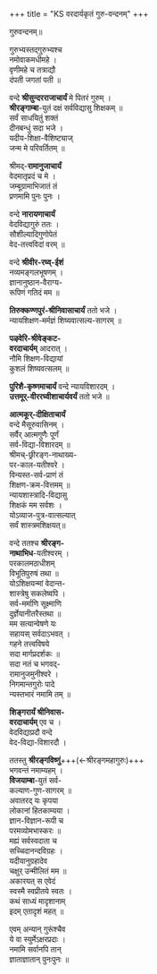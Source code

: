 +++
title = "KS वरदार्यकृतं गुरु-वन्दनम्"
+++

गुरुवन्दनम्॥

गुरुभ्यस्तद्गुरुभ्यश्च  
नमोवाकमधीमहे ।  
वृणीमहे च तत्राद्यौ  
दंपती जगतां पती ॥

वन्दे **श्रीसुन्दरराजाचार्यं** मे पितरं गुरुम् ।  
**श्रीरङ्गाम्बा**-युतं दक्षं सर्वविद्यासु शिक्षकम् ॥  
सर्वं साधयितुं शक्तं  
दीनबन्धुं सदा भजे ।  
यदीय-शिक्षा-वैशिष्ट्याज्  
जन्म मे परिवर्तितम् ॥  

श्रीमद्-**रामानुजाचार्यं**  
वेदमातृप्रदं च मे ।  
जम्बूग्रामाभिजातं तं  
प्रणमामि पुनः पुनः ।  

वन्दे **नारायणाचार्यं**  
वेदविद्यागुरुं ततः ।  
सौशील्यादिगुणोपेतं  
वेद-तत्त्वविदां वरम् ॥ 

वन्दे **श्रीवीर-रघ्व्-ईशं**  
नव्यमङ्गलभूषणम् ।  
ज्ञानानुष्ठान-वैराग्य-  
रूपिणं गतिदं मम ॥  

**तिरुक्कण्णपुरं-श्रीनिवासाचार्यं** ततो भजे ।  
न्यायशिक्षण-मर्मज्ञं शिष्यवात्सल्य-सागरम् ॥  

**पऴवेरि-श्रीवेङ्कट-  
वरदाचार्यम्** आदरात् ।  
नौमि शिक्षण-विद्यायां  
कुशलं शिष्यवत्सलम् ॥ 

**पुरिशै-कृष्णमाचार्यं** वन्दे न्यायविशारदम् ।  
**उत्तमूर्-वीररघ्वीशाचार्यवर्यं** ततो भजे ॥  

**आत्मकूर्-दीक्षिताचार्यं**  
वन्दे मैसूरुवासिनम् ।  
सर्वैर् आत्मगुणैः पूर्णं  
सर्व-विद्या-विशारदम् ॥  
श्रीमच्-छ्रीरङ्ग-नाथाख्य-  
पर-काल-यतीश्वरे ।  
विन्यस्त-सर्व-प्राणं तं  
शिक्षण-क्रम-वित्तमम् ॥  
न्यायशास्त्रादि-विद्यासु  
शिक्षकं मम सर्वशः ।  
योऽव्याज-पुत्र-वात्सल्यात्  
सर्वं शास्त्रमशिक्षयत्॥ 

वन्दे ततश्च **श्रीरङ्ग-  
नाथाभिध**-यतीश्वरम् ।  
परकालमठाधीशम्  
विभूतिपुरुषं तथा ॥  
योऽशिक्षयन्मां वेदान्त-  
शास्त्रेषु सकलेष्वपि ।  
सर्व-मर्माणि सूक्ष्माणि  
दुर्ज्ञेयानीतरैस्तथा ॥  
मम सत्यान्वेषणे यः  
सहायस् सर्वदाऽभवत् ।  
गहने तत्त्वविषये  
सदा मार्गप्रदर्शकः ॥  
सदा नतं च भगवद्-  
रामानुजमुनीश्वरे ।  
निगमान्तगुरोः पादे  
न्यस्तभारं नमामि तम् ॥  

**शिङ्गरार्यं श्रीनिवास-  
वरदाचार्यम्** एव च ।  
वेदविद्याप्रदौ वन्दे  
वेद-विद्या-विशारदौ ।  

ततस्तु **श्रीरङ्गविष्णुं**+++(←श्रीरङ्गमहागुरुः)+++  
भगवन्तं नमाम्यहम् ।  
**विजयाम्बा**-युतं सर्व-  
कल्याण-गुण-सागरम् ॥  
अवातरद् यः कृपया  
लोकानां हितकाम्यया ।  
ज्ञान-विज्ञान-रूपी च  
परमव्योमभास्करः ॥  
मह्यं सर्वस्वदाता च  
सच्चिदानन्दविग्रहः ।  
यदीयानुग्रहादेव  
चक्षुर् उन्मीलितं मम ॥  
अकारयत् स एवेदं  
स्वस्मै स्वप्रीतये स्वतः ।  
कथं साध्यं मादृशानाम्  
इदम् एतादृशं महत् ॥  

एवम् अन्यान् गुरूंश्चैव  
ये वा स्युर्मेऽक्षरप्रदाः ।  
नमामि सर्वानपि तान्  
ज्ञाताज्ञातान् पुनःपुनः ॥
